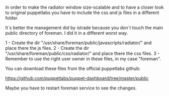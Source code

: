 In order to make the radiator window size-scalable and to have a closer look to original puppetlabs you have to include
the css and js files in a different folder.

It´s better the management did by istrade because you don´t touch the main public directory of foreman. I did it in a
different worst way.

1 - Create the dir "/usr/share/foreman/public/javascripts/radiator/" and place there the js files.
2 - Create the dir "/usr/share/foreman/public/css/radiator/" and place there the css files.
3 - Remember to use the right user owner in these files, in my case "foreman". 

You can download these files from the official puppetlabs github:

https://github.com/puppetlabs/puppet-dashboard/tree/master/public

Maybe you have to restart foreman service to see the changes.
